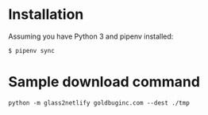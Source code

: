 # Installation

Assuming you have Python 3 and pipenv installed:

```
$ pipenv sync
```


# Sample download command

```
python -m glass2netlify goldbuginc.com --dest ./tmp
```
